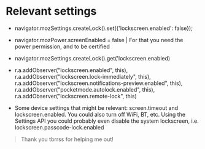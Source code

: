 # Relevant settings
* navigator.mozSettings.createLock().set({'lockscreen.enabled': false});
* navigator.mozPower.screenEnabled = false | For that you need the power permission, and to be certified
* navigator.mozSettings.createLock().get('lockscreen.enabled)

* r.a.addObserver("lockscreen.enabled", this), r.a.addObserver("lockscreen.lock-immediately", this), r.a.addObserver("lockscreen.notifications-preview.enabled", this),  r.a.addObserver("pocketmode.autolock.enabled", this), r.a.addObserver("lockscreen.remote-lock", this)

* Some device settings that might be relevant: screen.timeout and lockscreen.enabled. You could also turn off WiFi, BT, etc. Using the Settings API you could probably even disable the system lockscreen, i.e. lockscreen.passcode-lock.enabled

> Thank you tbrrss for helping me out!